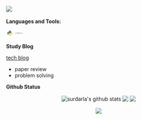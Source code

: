 
<img src="https://capsule-render.vercel.app/api?type=waving&color=gradient&height=200&section=header&animation=fadeIn&text=Surdarla&fontSize=50&" />



**Languages and Tools:**  

<code><img height="20" src="https://raw.githubusercontent.com/github/explore/80688e429a7d4ef2fca1e82350fe8e3517d3494d/topics/python/python.png"></code>
<code><img height="20" src="https://raw.githubusercontent.com/github/explore/80688e429a7d4ef2fca1e82350fe8e3517d3494d/topics/pytorch/pytorch.png"></code>
 
 
 **Study Blog**
 
[tech blog](https://surdarla.github.io/)
 - paper review
 - problem solving

 
**Github Status**
<!-- github stats -->
<p align=center>
  <img align="center" height=150 src="https://github-readme-stats.vercel.app/api?username=surdarla&include_all_commits=true&show_icons=true&theme=onedark&hide_border=true" alt="surdarla's github stats" />
  <img align="center" height=150 src="https://github-readme-stats.vercel.app/api/top-langs/?username=surdarla&layout=compact&theme=onedark&hide_border=true" />
<!-- github tropies  -->
  <img align='center' height=100 src='https://github-profile-trophy.vercel.app/?username=surdarla&theme=onedark&margin-w=15&no-frame=true'>
</p>


<!-- github hits -->
<p align=center>
<img align='center' src='https://hits.seeyoufarm.com/api/count/incr/badge.svg?url=https%3A%2F%2Fgithub.com%2Fsurdarla&count_bg=%23A9A9A9&title_bg=%23787878&icon=github.svg&icon_color=%23000000&title=hits&edge_flat=false'>
</p>


